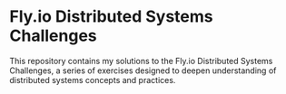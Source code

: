 # Fly.io Distributed Systems Challenges

This repository contains my solutions to the Fly.io Distributed Systems Challenges, a series of exercises designed to deepen understanding of distributed systems concepts and practices.
